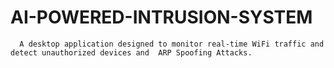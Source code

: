 # AI-POWERED-INTRUSION-SYSTEM
      A desktop application designed to monitor real-time WiFi traffic and detect unauthorized devices and  ARP Spoofing Attacks.
